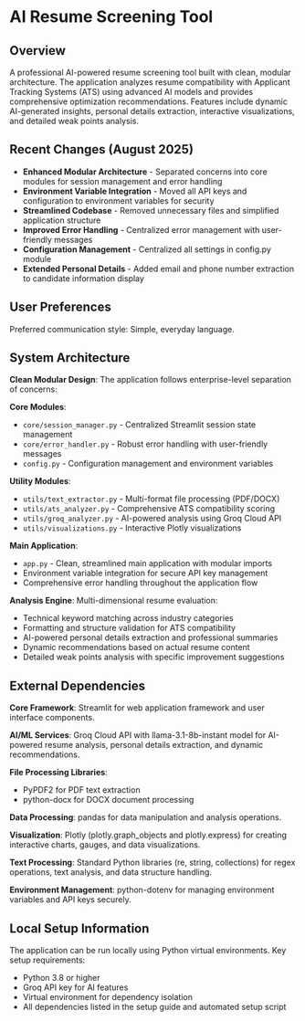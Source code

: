 # AI Resume Screening Tool

## Overview

A professional AI-powered resume screening tool built with clean, modular architecture. The application analyzes resume compatibility with Applicant Tracking Systems (ATS) using advanced AI models and provides comprehensive optimization recommendations. Features include dynamic AI-generated insights, personal details extraction, interactive visualizations, and detailed weak points analysis.

## Recent Changes (August 2025)

- **Enhanced Modular Architecture** - Separated concerns into core modules for session management and error handling
- **Environment Variable Integration** - Moved all API keys and configuration to environment variables for security
- **Streamlined Codebase** - Removed unnecessary files and simplified application structure
- **Improved Error Handling** - Centralized error management with user-friendly messages
- **Configuration Management** - Centralized all settings in config.py module
- **Extended Personal Details** - Added email and phone number extraction to candidate information display

## User Preferences

Preferred communication style: Simple, everyday language.

## System Architecture

**Clean Modular Design**: The application follows enterprise-level separation of concerns:

**Core Modules**:
- `core/session_manager.py` - Centralized Streamlit session state management
- `core/error_handler.py` - Robust error handling with user-friendly messages
- `config.py` - Configuration management and environment variables

**Utility Modules**:
- `utils/text_extractor.py` - Multi-format file processing (PDF/DOCX)
- `utils/ats_analyzer.py` - Comprehensive ATS compatibility scoring
- `utils/groq_analyzer.py` - AI-powered analysis using Groq Cloud API
- `utils/visualizations.py` - Interactive Plotly visualizations

**Main Application**:
- `app.py` - Clean, streamlined main application with modular imports
- Environment variable integration for secure API key management
- Comprehensive error handling throughout the application flow

**Analysis Engine**: Multi-dimensional resume evaluation:
- Technical keyword matching across industry categories
- Formatting and structure validation for ATS compatibility
- AI-powered personal details extraction and professional summaries
- Dynamic recommendations based on actual resume content
- Detailed weak points analysis with specific improvement suggestions

## External Dependencies

**Core Framework**: Streamlit for web application framework and user interface components.

**AI/ML Services**: Groq Cloud API with llama-3.1-8b-instant model for AI-powered resume analysis, personal details extraction, and dynamic recommendations.

**File Processing Libraries**: 
- PyPDF2 for PDF text extraction
- python-docx for DOCX document processing

**Data Processing**: pandas for data manipulation and analysis operations.

**Visualization**: Plotly (plotly.graph_objects and plotly.express) for creating interactive charts, gauges, and data visualizations.

**Text Processing**: Standard Python libraries (re, string, collections) for regex operations, text analysis, and data structure handling.

**Environment Management**: python-dotenv for managing environment variables and API keys securely.

## Local Setup Information

The application can be run locally using Python virtual environments. Key setup requirements:
- Python 3.8 or higher
- Groq API key for AI features
- Virtual environment for dependency isolation
- All dependencies listed in the setup guide and automated setup script